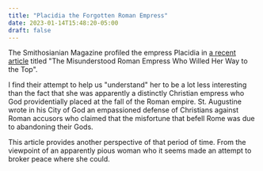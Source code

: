 ```yaml
---
title: "Placidia the Forgotten Roman Empress"
date: 2023-01-14T15:48:20-05:00
draft: false
---
```


The Smithosianian Magazine profiled the empress Placidia in [a recent article](https://www.smithsonianmag.com/history/misunderstood-roman-empress-willed-way-to-top-180981294/) titled "The Misunderstood Roman Empress Who Willed Her Way to the Top". 

I find their attempt to help us "understand" her to be a lot less interesting than the fact that she was apparently a distinctly Christian empress who God providentially placed at the fall of the Roman empire. St. Augustine wrote in his City of God an empassioned defense of Christians against Roman accusors who claimed that the misfortune that befell Rome was due to abandoning their Gods.

This article provides another perspective of that period of time. From the viewpoint of an apparently pious woman who it seems made an attempt to broker peace where she could.